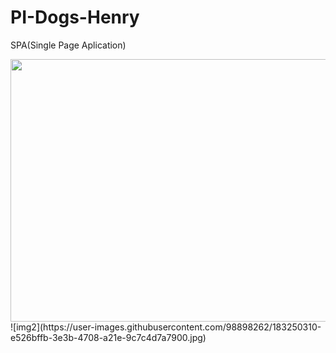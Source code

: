 # PI-Dogs-Henry

SPA(Single Page Aplication)

 <img src="https://user-images.githubusercontent.com/98898262/183250835-d3323514-5634-4160-b11d-b1b837ee760d.jpg" width="840" height="420">
![img2](https://user-images.githubusercontent.com/98898262/183250310-e526bffb-3e3b-4708-a21e-9c7c4d7a7900.jpg)
